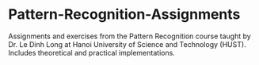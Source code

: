 # Pattern-Recognition-Assignments
Assignments and exercises from the Pattern Recognition course taught by Dr. Le Dinh Long at Hanoi University of Science and Technology (HUST). Includes theoretical and practical implementations.
